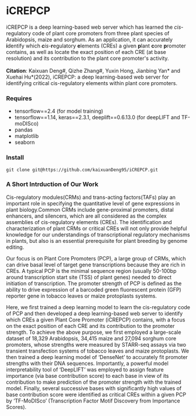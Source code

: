 # iCREPCP
iCREPCP is a deep learning-based web server which has learned the <em>cis</em>-regulatory code of plant core promoters from three plant species of Arabidopsis, maize and sorghum. As an application, it can accurately <strong>i</strong>dentify which <em><strong>c</strong>is</em>-<strong>r</strong>egulatory <strong>e</strong>lements (CREs) a given <strong>p</strong>lant <strong>c</strong>ore <strong>p</strong>romoter contains, as well as locate the exact position of each CRE (at base resolution) and its contribution to the plant core promoter's activity.<br><br>
**Citation**: Kaixuan Deng#, Qizhe Zhang#, Yuxin Hong, Jianbing Yan* and Xuehai Hu*(2022), iCREPCP: a deep learning-based web server for identifying critical cis-regulatory elements within plant core promoters.<br>
### Requires
- tensorflow==2.4 (for model training)
- tensorflow==1.14, keras==2.3.1, deeplift==0.6.13.0 (for deepLIFT and TF-moDISco)
- pandas
- matplotlib
- seaborn
### Install
```
git clone git@https://github.com/kaixuanDeng95/iCREPCP.git
```
### A Short Intrduction of Our Work
<p>
Cis-regulatory modules(CRMs) and trans-acting factors(TAFs)  play an important role in specifying the quantitative level of gene expressions in plant biology.Common CRMs include gene-proximal promoters, distal enhancers, and silencers, which are all considered as the complex assemblies of cis-regulatory elements (CREs). The identification and characterization of plant CRMs or critical CREs will not only provide helpful knowledge for our understandings of transcriptional regulatory mechanisms in plants, but also is an essential prerequisite for plant breeding by genome editing.</p>
<p>
 Our focus is on Plant Core Promoters (PCP), a large group of CRMs, which can drive basal level of target gene transcriptions because they are rich in CREs. A typical PCP is the minimal sequence region (usually 50-100bp around transcription start site (TSS) of plant genes) needed to direct initiation of transcription. The promoter strength of PCP is defined as the ability to drive expression of a barcoded green fluorescent protein (GFP) reporter gene in tobacco leaves or maize protoplasts systems.
 </p>
 <p>
  Here, we first trained a deep learning model to learn the cis-regulatory code of PCP and then developed a deep learning-based web server to identify which CREs a given Plant Core Promoter (iCREPCP) contains, with a focus on the exact position of each CRE and its contribution to the promoter strength. To achieve the above purpose, we first employed a large-scale dataset of 18,329 Arabidopsis, 34,415 maize and 27,094 sorghum core promoters, whose strengths were measured by STARR-seq assays via two transient transfection systems of tobacco leaves and maize protoplasts. We then trained a deep learning model of ‘DenseNet’ to accurately fit promoter strengths with their DNA sequences. Importantly, a powerful model interpretability tool of ‘DeepLIFT’ was employed to assign feature importance (via base contribution score) to each base in view of its contribution to make prediction of the promoter strength with the trained model. Finally, several successive bases with significantly high values of base contribution score were identified as critical CREs within a given PCP by ‘TF-MoDISco’ (Transcription Factor Motif Discovery from Importance Scores). 
  </p>
